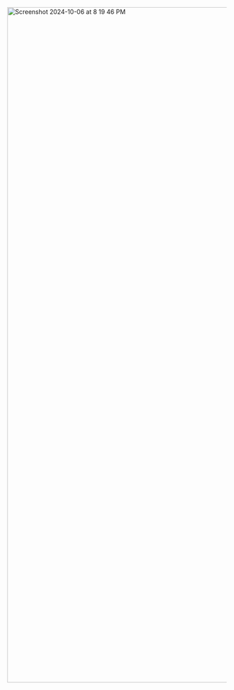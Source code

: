 <img width="1552" alt="Screenshot 2024-10-06 at 8 19 46 PM" src="https://github.com/user-attachments/assets/dca2792d-47be-46d7-bd49-3ea9bec658d9">
